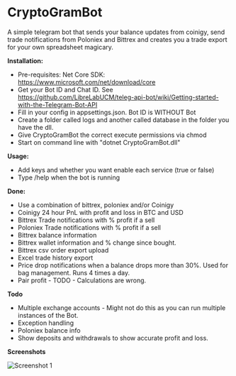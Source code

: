 # CryptoGramBot


A simple telegram bot that sends your balance updates from coinigy, send trade notifications from Poloniex and Bittrex and creates you a trade export for your own spreadsheet magicary.


**Installation:**


* Pre-requisites: Net Core SDK: https://www.microsoft.com/net/download/core
* Get your Bot ID and Chat ID. See https://github.com/LibreLabUCM/teleg-api-bot/wiki/Getting-started-with-the-Telegram-Bot-API
* Fill in your config in appsettings.json. Bot ID is WITHOUT Bot
* Create a folder called logs and another called database in the folder you have the dll.
* Give CryptoGramBot the correct execute permissions via chmod
* Start on command line with "dotnet CryptoGramBot.dll"


**Usage:**
* Add keys and whether you want enable each service (true or false)
* Type /help when the bot is running

**Done:**
* Use a combination of bittrex, poloniex and/or Coinigy
* Coinigy 24 hour PnL with profit and loss in BTC and USD
* Bittrex Trade notifications with % profit if a sell
* Poloniex Trade notifications with % profit if a sell
* Bittrex balance information
* Bittrex wallet information and % change since bought.
* Bittrex csv order export upload
* Excel trade history export
* Price drop notifications when a balance drops more than 30%. Used for bag management. Runs 4 times a day.
* Pair profit - TODO - Calculations are wrong.

**Todo**
* Multiple exchange accounts - Might not do this as you can run multiple instances of the Bot.
* Exception handling
* Poloniex balance info
* Show deposits and withdrawals to show accurate profit and loss. 

**Screenshots**


![Screenshot 1](https://github.com/mehtadone/CryptoGramBot/blob/master/CryptoGramBot/images/screenshot.png?raw=true)
